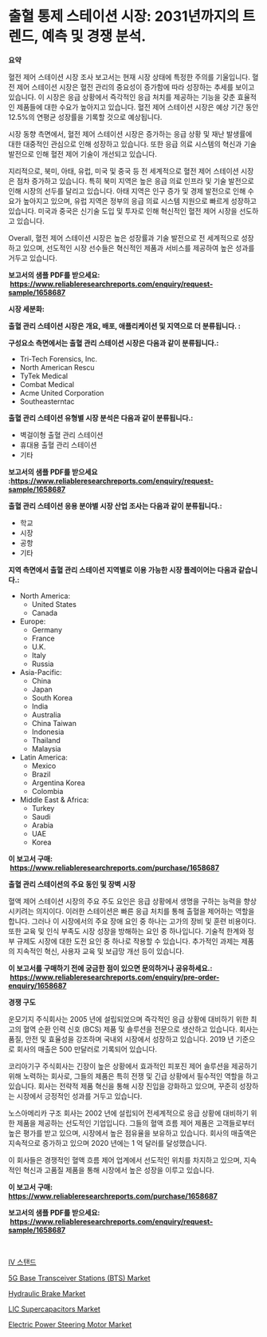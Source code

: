 <p><h1>출혈 통제 스테이션 시장: 2031년까지의 트렌드, 예측 및 경쟁 분석.</h1></p><p><strong>요약</strong></p>
<p><p>혈전 제어 스테이션 시장 조사 보고서는 현재 시장 상태에 특정한 주의를 기울입니다. 혈전 제어 스테이션 시장은 혈전 관리의 중요성이 증가함에 따라 성장하는 추세를 보이고 있습니다. 이 시장은 응급 상황에서 즉각적인 응급 처치를 제공하는 기능을 갖춘 효율적인 제품들에 대한 수요가 높아지고 있습니다. 혈전 제어 스테이션 시장은 예상 기간 동안 12.5%의 연평균 성장률을 기록할 것으로 예상됩니다.</p><p>시장 동향 측면에서, 혈전 제어 스테이션 시장은 증가하는 응급 상황 및 재난 발생률에 대한 대중적인 관심으로 인해 성장하고 있습니다. 또한 응급 의료 시스템의 혁신과 기술 발전으로 인해 혈전 제어 기술이 개선되고 있습니다.</p><p>지리적으로, 북미, 아태, 유럽, 미국 및 중국 등 전 세계적으로 혈전 제어 스테이션 시장은 점차 증가하고 있습니다. 특히 북미 지역은 높은 응급 의료 인프라 및 기술 발전으로 인해 시장의 선두를 달리고 있습니다. 아태 지역은 인구 증가 및 경제 발전으로 인해 수요가 높아지고 있으며, 유럽 지역은 정부의 응급 의료 시스템 지원으로 빠르게 성장하고 있습니다. 미국과 중국은 신기술 도입 및 투자로 인해 혁신적인 혈전 제어 시장을 선도하고 있습니다.</p><p>Overall, 혈전 제어 스테이션 시장은 높은 성장률과 기술 발전으로 전 세계적으로 성장하고 있으며, 선도적인 시장 선수들은 혁신적인 제품과 서비스를 제공하여 높은 성과를 거두고 있습니다.</p></p>
<p><strong>보고서의 샘플 PDF를 받으세요: &nbsp;<a href="https://www.reliableresearchreports.com/enquiry/request-sample/1658687">https://www.reliableresearchreports.com/enquiry/request-sample/1658687</a></strong></p>
<p><strong>시장 세분화:</strong></p>
<p><strong> 출혈 관리 스테이션 시장은 개요, 배포, 애플리케이션 및 지역으로 더 분류됩니다. :</strong></p>
<p><strong>구성요소 측면에서는 출혈 관리 스테이션 시장은 다음과 같이 분류됩니다.:</strong></p>
<p><ul><li>Tri-Tech Forensics, Inc.</li><li>North American Rescu</li><li>TyTek Medical</li><li>Combat Medical</li><li>Acme United Corporation</li><li>Southeasterntac</li></ul></p>
<p><strong> 출혈 관리 스테이션 유형별 시장 분석은 다음과 같이 분류됩니다.:</strong></p>
<p><ul><li>벽걸이형 출혈 관리 스테이션</li><li>휴대용 출혈 관리 스테이션</li><li>기타</li></ul></p>
<p><strong>보고서의 샘플 PDF를 받으세요 :<a href="https://www.reliableresearchreports.com/enquiry/request-sample/1658687">https://www.reliableresearchreports.com/enquiry/request-sample/1658687</a></strong></p>
<p><strong> 출혈 관리 스테이션 응용 분야별 시장 산업 조사는 다음과 같이 분류됩니다.:</strong></p>
<p><ul><li>학교</li><li>시장</li><li>공항</li><li>기타</li></ul></p>
<p><strong>지역 측면에서 출혈 관리 스테이션 지역별로 이용 가능한 시장 플레이어는 다음과 같습니다.:</strong></p>
<p><ul>
    <li>
        North America:
        <ul>
            <li>United States</li>
            <li>Canada</li>
        </ul>
    </li>
    <li>
        Europe:
        <ul>
            <li>Germany</li>
            <li>France</li>
            <li>U.K.</li>
            <li>Italy</li>
            <li>Russia</li>
        </ul>
    </li>
    <li>
        Asia-Pacific:
        <ul>
            <li>China</li>
            <li>Japan</li>
            <li>South Korea</li>
            <li>India</li>
            <li>Australia</li>
            <li>China Taiwan</li>
            <li>Indonesia</li>
            <li>Thailand</li>
            <li>Malaysia</li>
        </ul>
    </li>
    <li>
        Latin America:
        <ul>
            <li>Mexico</li>
            <li>Brazil</li>
            <li>Argentina Korea</li>
            <li>Colombia</li>
        </ul>
    </li>
    <li>
        Middle East & Africa:
        <ul>
            <li>Turkey</li>
            <li>Saudi</li>
            <li>Arabia</li>
            <li>UAE</li>
            <li>Korea</li>
        </ul>
    </li>
    </ul></p>
<p><strong>이 보고서 구매: &nbsp;<a href="https://www.reliableresearchreports.com/purchase/1658687">https://www.reliableresearchreports.com/purchase/1658687</a></strong></p>
<p><strong>출혈 관리 스테이션의 주요 동인 및 장벽 시장</strong></p>
<p><p>혈액 제어 스테이션 시장의 주요 주도 요인은 응급 상황에서 생명을 구하는 능력을 향상시키려는 의지이다. 이러한 스테이션은 빠른 응급 처치를 통해 출혈을 제어하는 역할을 합니다. 그러나 이 시장에서의 주요 장애 요인 중 하나는 고가의 장비 및 훈련 비용이다. 또한 교육 및 인식 부족도 시장 성장을 방해하는 요인 중 하나입니다. 기술적 한계와 정부 규제도 시장에 대한 도전 요인 중 하나로 작용할 수 있습니다. 추가적인 과제는 제품의 지속적인 혁신, 사용자 교육 및 보급망 개선 등이 있습니다.</p></p>
<p><strong>이 보고서를 구매하기 전에 궁금한 점이 있으면 문의하거나 공유하세요.: &nbsp;<a href="https://www.reliableresearchreports.com/enquiry/pre-order-enquiry/1658687">https://www.reliableresearchreports.com/enquiry/pre-order-enquiry/1658687</a></strong></p>
<p><strong>경쟁 구도</strong></p>
<p><p>운모기지 주식회사는 2005 년에 설립되었으며 즉각적인 응급 상황에 대비하기 위한 최고의 혈역 순환 인력 신호 (BCS) 제품 및 솔루션을 전문으로 생산하고 있습니다. 회사는 품질, 안전 및 효율성을 강조하며 국내외 시장에서 성장하고 있습니다. 2019 년 기준으로 회사의 매출은 500 만달러로 기록되어 있습니다.</p><p>코리아기구 주식회사는 긴장이 높은 상황에서 효과적인 피포진 제어 솔루션을 제공하기 위해 노력하는 회사로, 그들의 제품은 특히 전쟁 및 긴급 상황에서 필수적인 역할을 하고 있습니다. 회사는 전략적 제품 혁신을 통해 시장 진입을 강화하고 있으며, 꾸준히 성장하는 시장에서 긍정적인 성과를 거두고 있습니다.</p><p>노스아메리카 구조 회사는 2002 년에 설립되어 전세계적으로 응급 상황에 대비하기 위한 제품을 제공하는 선도적인 기업입니다. 그들의 혈액 흐름 제어 제품은 고객들로부터 높은 평가를 받고 있으며, 시장에서 높은 점유율을 보유하고 있습니다. 회사의 매출액은 지속적으로 증가하고 있으며 2020 년에는 1 억 달러를 달성했습니다.</p><p>이 회사들은 경쟁적인 혈액 흐름 제어 업계에서 선도적인 위치를 차지하고 있으며, 지속적인 혁신과 고품질 제품을 통해 시장에서 높은 성장을 이루고 있습니다.</p></p>
<p><strong>이 보고서 구매: &nbsp; <a href="https://www.reliableresearchreports.com/purchase/1658687">https://www.reliableresearchreports.com/purchase/1658687</a></strong></p>
<p><strong>보고서의 샘플 PDF를 받으세요: &nbsp;<a href="https://www.reliableresearchreports.com/enquiry/request-sample/1658687">https://www.reliableresearchreports.com/enquiry/request-sample/1658687</a></strong><strong></strong></p>
<p>&nbsp;</p>
<p><p><a href="https://github.com/Howaoole34545/Market-Research-Report-List-1/blob/main/889017912365.md">IV 스탠드</a></p><p><a href="https://github.com/gdfhhhj/Market-Research-Report-List-3/blob/main/5g-base-transceiver-stations-bts-market.md">5G Base Transceiver Stations (BTS) Market</a></p><p><a href="https://issuu.com/reportprime-2/docs/hydraulic-brake-market-size-2030.pptx">Hydraulic Brake Market</a></p><p><a href="https://github.com/julyju69/Market-Research-Report-List-2/blob/main/lic-supercapacitors-market.md">LIC Supercapacitors Market</a></p><p><a href="https://issuu.com/reportprime-2/docs/electric-power-steering-motor-market-size-2030.ppt">Electric Power Steering Motor Market</a></p></p>